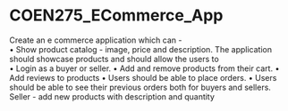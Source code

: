 # COEN275_ECommerce_App
Create an e commerce application which can -  
• Show product catalog - image, price and description. 
The application should showcase products and should    allow the users to  
• Login as a buyer or seller. 
• Add and remove products from their cart. 
• Add reviews to products 
• Users should be able to place orders. 
• Users should be able to see their previous orders both for buyers and 
sellers. 
Seller - add new products with description and quantity 
